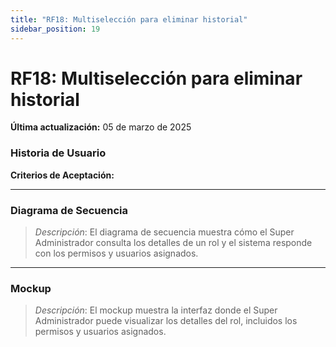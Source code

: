 ```yaml
---
title: "RF18: Multiselección para eliminar historial"  
sidebar_position: 19
---
```


# RF18: Multiselección para eliminar historial

**Última actualización:** 05 de marzo de 2025

### Historia de Usuario



  **Criterios de Aceptación:**
  

---

### Diagrama de Secuencia

> *Descripción*: El diagrama de secuencia muestra cómo el Super Administrador consulta los detalles de un rol y el sistema responde con los permisos y usuarios asignados.

---

### Mockup

> *Descripción*: El mockup muestra la interfaz donde el Super Administrador puede visualizar los detalles del rol, incluidos los permisos y usuarios asignados.
